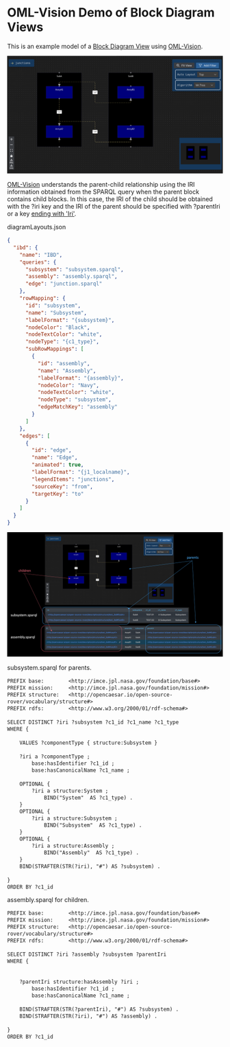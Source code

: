 # OML-Vision Demo of Block Diagram Views

This is an example model of a [Block Diagram View](https://en.wikipedia.org/wiki/Block_diagram) using [OML-Vision](https://github.com/opencaesar/oml-vision).


![alt text](img/image.png)


[OML-Vision](https://github.com/opencaesar/oml-vision) understands the parent-child relationship using the IRI information obtained from the SPARQL query when the parent block contains child blocks. 
In this case, the IRI of the child should be obtained with the ?iri key and the IRI of the parent should be specified with ?parentIri or a key [ending with 'Iri'](https://github.com/opencaesar/oml-vision/blob/master/view/src/components/Diagram/diagramUtils.ts#L64C1-L65C1).


diagramLayouts.json

```json
{
  "ibd": {
    "name": "IBD",
    "queries": {
      "subsystem": "subsystem.sparql",
      "assembly": "assembly.sparql",
      "edge": "junction.sparql"
    },
    "rowMapping": {
      "id": "subsystem",
      "name": "Subsystem",
      "labelFormat": "{subsystem}",
      "nodeColor": "Black",
      "nodeTextColor": "white",
      "nodeType": "{c1_type}",
      "subRowMappings": [
        {
          "id": "assembly",
          "name": "Assembly",
          "labelFormat": "{assembly}",
          "nodeColor": "Navy",
          "nodeTextColor": "white",
          "nodeType": "subsystem",
          "edgeMatchKey": "assembly"
        }
      ]
    },
    "edges": [
      {
        "id": "edge",
        "name": "Edge",
        "animated": true,
        "labelFormat": "{j1_localname}",
        "legendItems": "junctions",
        "sourceKey": "from",
        "targetKey": "to"
      }
    ]
  }
}
```
  
  
  
  
![alt text](img/image-1.png)


subsystem.sparql for parents.


```sparql
PREFIX base:        <http://imce.jpl.nasa.gov/foundation/base#>
PREFIX mission:     <http://imce.jpl.nasa.gov/foundation/mission#>
PREFIX structure:   <http://opencaesar.io/open-source-rover/vocabulary/structure#>
PREFIX rdfs:        <http://www.w3.org/2000/01/rdf-schema#>

SELECT DISTINCT ?iri ?subsystem ?c1_id ?c1_name ?c1_type
WHERE {

    VALUES ?componentType { structure:Subsystem }

	?iri a ?componentType ;
		base:hasIdentifier ?c1_id ;
		base:hasCanonicalName ?c1_name ;

	OPTIONAL {
		?iri a structure:System ;
			BIND("System"  AS ?c1_type) .
	}
	OPTIONAL {
		?iri a structure:Subsystem ;
			BIND("Subsystem"  AS ?c1_type) .
	}
	OPTIONAL {
		?iri a structure:Assembly ;
			BIND("Assembly"  AS ?c1_type) .
	}
    BIND(STRAFTER(STR(?iri), "#") AS ?subsystem) .

}
ORDER BY ?c1_id
```


assembly.sparql for children.

```sparql
PREFIX base:        <http://imce.jpl.nasa.gov/foundation/base#>
PREFIX mission:     <http://imce.jpl.nasa.gov/foundation/mission#>
PREFIX structure:   <http://opencaesar.io/open-source-rover/vocabulary/structure#>
PREFIX rdfs:        <http://www.w3.org/2000/01/rdf-schema#>

SELECT DISTINCT ?iri ?assembly ?subsystem ?parentIri
WHERE {


	?parentIri structure:hasAssembly ?iri ;
		base:hasIdentifier ?c1_id ;
		base:hasCanonicalName ?c1_name ;

    BIND(STRAFTER(STR(?parentIri), "#") AS ?subsystem) .
    BIND(STRAFTER(STR(?iri), "#") AS ?assembly) .

}
ORDER BY ?c1_id
```